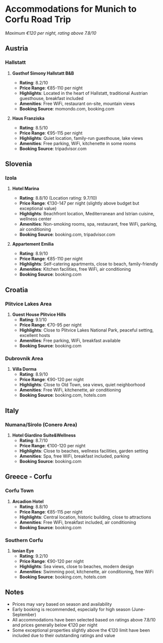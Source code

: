 # Accommodations for Munich to Corfu Road Trip
*Maximum €120 per night, rating above 7.8/10*

## Austria

### Hallstatt
1. **Gasthof Simony Hallstatt B&B**
   - **Rating**: 8.2/10
   - **Price Range**: €85-110 per night
   - **Highlights**: Located in the heart of Hallstatt, traditional Austrian guesthouse, breakfast included
   - **Amenities**: Free WiFi, restaurant on-site, mountain views
   - **Booking Source**: momondo.com, booking.com

2. **Haus Franziska**
   - **Rating**: 8.5/10
   - **Price Range**: €95-115 per night
   - **Highlights**: Quiet location, family-run guesthouse, lake views
   - **Amenities**: Free parking, WiFi, kitchenette in some rooms
   - **Booking Source**: tripadvisor.com

## Slovenia

### Izola
1. **Hotel Marina**
   - **Rating**: 8.8/10 (Location rating: 9.7/10)
   - **Price Range**: €130-147 per night (slightly above budget but exceptional value)
   - **Highlights**: Beachfront location, Mediterranean and Istrian cuisine, wellness center
   - **Amenities**: Non-smoking rooms, spa, restaurant, free WiFi, parking, air conditioning
   - **Booking Source**: booking.com, tripadvisor.com

2. **Appartement Emilia**
   - **Rating**: 8.9/10
   - **Price Range**: €85-110 per night
   - **Highlights**: Self-catering apartments, close to beach, family-friendly
   - **Amenities**: Kitchen facilities, free WiFi, air conditioning
   - **Booking Source**: booking.com

## Croatia

### Plitvice Lakes Area
1. **Guest House Plitvice Hills**
   - **Rating**: 9.1/10
   - **Price Range**: €70-95 per night
   - **Highlights**: Close to Plitvice Lakes National Park, peaceful setting, excellent hosts
   - **Amenities**: Free parking, WiFi, breakfast available
   - **Booking Source**: booking.com

### Dubrovnik Area
1. **Villa Dorma**
   - **Rating**: 8.9/10
   - **Price Range**: €90-120 per night
   - **Highlights**: Close to Old Town, sea views, quiet neighborhood
   - **Amenities**: Free WiFi, kitchenette, air conditioning
   - **Booking Source**: booking.com, hotels.com

## Italy

### Numana/Sirolo (Conero Area)
1. **Hotel Giardino Suite&Wellness**
   - **Rating**: 8.7/10
   - **Price Range**: €100-120 per night
   - **Highlights**: Close to beaches, wellness facilities, garden setting
   - **Amenities**: Spa, free WiFi, breakfast included, parking
   - **Booking Source**: booking.com

## Greece - Corfu

### Corfu Town
1. **Arcadion Hotel**
   - **Rating**: 8.8/10
   - **Price Range**: €85-115 per night
   - **Highlights**: Central location, historic building, close to attractions
   - **Amenities**: Free WiFi, breakfast included, air conditioning
   - **Booking Source**: booking.com

### Southern Corfu
1. **Ionian Eye**
   - **Rating**: 9.2/10
   - **Price Range**: €90-120 per night
   - **Highlights**: Sea views, close to beaches, modern design
   - **Amenities**: Swimming pool, kitchenette, air conditioning, free WiFi
   - **Booking Source**: booking.com, hotels.com

## Notes
- Prices may vary based on season and availability
- Early booking is recommended, especially for high season (June-September)
- All accommodations have been selected based on ratings above 7.8/10 and prices generally below €120 per night
- Some exceptional properties slightly above the €120 limit have been included due to their outstanding ratings and value
